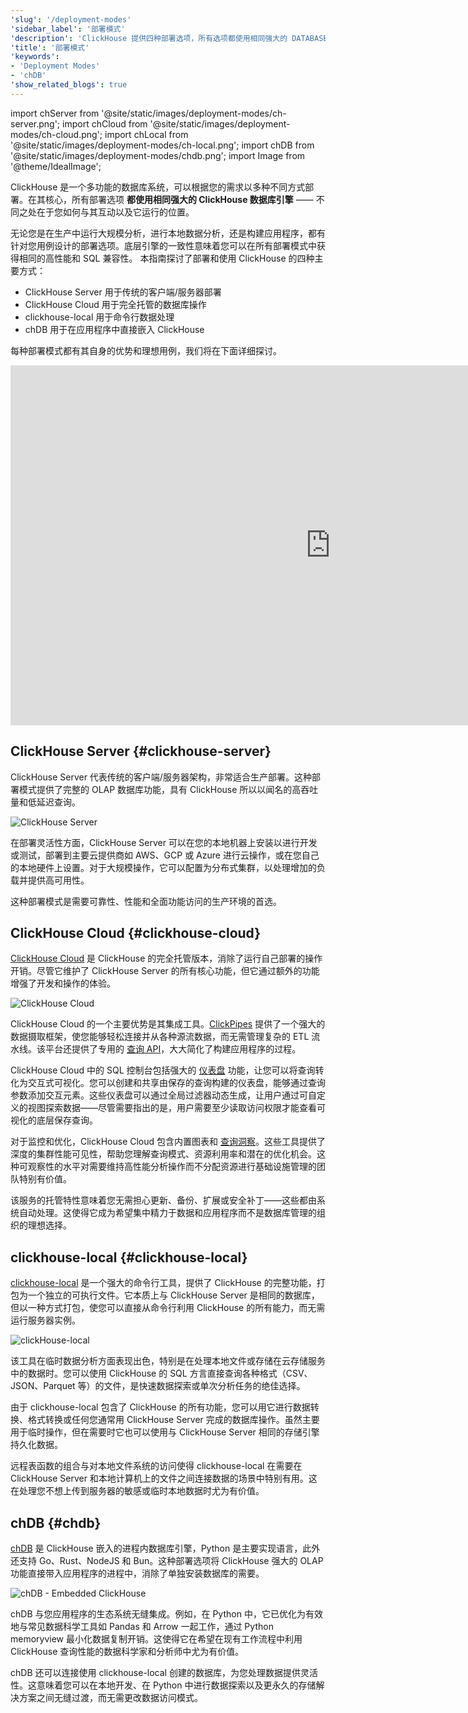 ```yaml
---
'slug': '/deployment-modes'
'sidebar_label': '部署模式'
'description': 'ClickHouse 提供四种部署选项，所有选项都使用相同强大的 DATABASE 引擎，只是为满足您的特定需求而以不同方式打包。'
'title': '部署模式'
'keywords':
- 'Deployment Modes'
- 'chDB'
'show_related_blogs': true
---
```


import chServer from '@site/static/images/deployment-modes/ch-server.png';
import chCloud from '@site/static/images/deployment-modes/ch-cloud.png';
import chLocal from '@site/static/images/deployment-modes/ch-local.png';
import chDB from '@site/static/images/deployment-modes/chdb.png';
import Image from '@theme/IdealImage';

ClickHouse 是一个多功能的数据库系统，可以根据您的需求以多种不同方式部署。在其核心，所有部署选项 **都使用相同强大的 ClickHouse 数据库引擎** —— 不同之处在于您如何与其互动以及它运行的位置。

无论您是在生产中运行大规模分析，进行本地数据分析，还是构建应用程序，都有针对您用例设计的部署选项。底层引擎的一致性意味着您可以在所有部署模式中获得相同的高性能和 SQL 兼容性。
本指南探讨了部署和使用 ClickHouse 的四种主要方式：

* ClickHouse Server 用于传统的客户端/服务器部署
* ClickHouse Cloud 用于完全托管的数据库操作
* clickhouse-local 用于命令行数据处理
* chDB 用于在应用程序中直接嵌入 ClickHouse

每种部署模式都有其自身的优势和理想用例，我们将在下面详细探讨。

<iframe width="1024" height="576" src="https://www.youtube.com/embed/EOXEW_-r10A?si=6IanDSJlRzN8f9Mo" title="YouTube 视频播放器" frameborder="0" allow="accelerometer; autoplay; clipboard-write; encrypted-media; gyroscope; picture-in-picture; web-share" referrerpolicy="strict-origin-when-cross-origin" allowfullscreen></iframe>

## ClickHouse Server {#clickhouse-server}

ClickHouse Server 代表传统的客户端/服务器架构，非常适合生产部署。这种部署模式提供了完整的 OLAP 数据库功能，具有 ClickHouse 所以以闻名的高吞吐量和低延迟查询。

<Image img={chServer} alt="ClickHouse Server" size="sm"/>

<br/>

在部署灵活性方面，ClickHouse Server 可以在您的本地机器上安装以进行开发或测试，部署到主要云提供商如 AWS、GCP 或 Azure 进行云操作，或在您自己的本地硬件上设置。对于大规模操作，它可以配置为分布式集群，以处理增加的负载并提供高可用性。

这种部署模式是需要可靠性、性能和全面功能访问的生产环境的首选。

## ClickHouse Cloud {#clickhouse-cloud}

[ClickHouse Cloud](/cloud/overview) 是 ClickHouse 的完全托管版本，消除了运行自己部署的操作开销。尽管它维护了 ClickHouse Server 的所有核心功能，但它通过额外的功能增强了开发和操作的体验。

<Image img={chCloud} alt="ClickHouse Cloud" size="sm"/>

ClickHouse Cloud 的一个主要优势是其集成工具。[ClickPipes](/cloud/get-started/cloud-quick-start#clickpipes) 提供了一个强大的数据摄取框架，使您能够轻松连接并从各种源流数据，而无需管理复杂的 ETL 流水线。该平台还提供了专用的 [查询 API](/cloud/get-started/query-endpoints)，大大简化了构建应用程序的过程。

ClickHouse Cloud 中的 SQL 控制台包括强大的 [仪表盘](/cloud/manage/dashboards) 功能，让您可以将查询转化为交互式可视化。您可以创建和共享由保存的查询构建的仪表盘，能够通过查询参数添加交互元素。这些仪表盘可以通过全局过滤器动态生成，让用户通过可自定义的视图探索数据——尽管需要指出的是，用户需要至少读取访问权限才能查看可视化的底层保存查询。

对于监控和优化，ClickHouse Cloud 包含内置图表和 [查询洞察](/cloud/get-started/query-insights)。这些工具提供了深度的集群性能可见性，帮助您理解查询模式、资源利用率和潜在的优化机会。这种可观察性的水平对需要维持高性能分析操作而不分配资源进行基础设施管理的团队特别有价值。

该服务的托管特性意味着您无需担心更新、备份、扩展或安全补丁——这些都由系统自动处理。这使得它成为希望集中精力于数据和应用程序而不是数据库管理的组织的理想选择。

## clickhouse-local {#clickhouse-local}

[clickhouse-local](/operations/utilities/clickhouse-local) 是一个强大的命令行工具，提供了 ClickHouse 的完整功能，打包为一个独立的可执行文件。它本质上与 ClickHouse Server 是相同的数据库，但以一种方式打包，使您可以直接从命令行利用 ClickHouse 的所有能力，而无需运行服务器实例。

<Image img={chLocal} alt="clickHouse-local" size="sm"/>

该工具在临时数据分析方面表现出色，特别是在处理本地文件或存储在云存储服务中的数据时。您可以使用 ClickHouse 的 SQL 方言直接查询各种格式（CSV、JSON、Parquet 等）的文件，是快速数据探索或单次分析任务的绝佳选择。

由于 clickhouse-local 包含了 ClickHouse 的所有功能，您可以用它进行数据转换、格式转换或任何您通常用 ClickHouse Server 完成的数据库操作。虽然主要用于临时操作，但在需要时它也可以使用与 ClickHouse Server 相同的存储引擎持久化数据。

远程表函数的组合与对本地文件系统的访问使得 clickhouse-local 在需要在 ClickHouse Server 和本地计算机上的文件之间连接数据的场景中特别有用。这在处理您不想上传到服务器的敏感或临时本地数据时尤为有价值。

## chDB {#chdb}

[chDB](/chdb) 是 ClickHouse 嵌入的进程内数据库引擎，Python 是主要实现语言，此外还支持 Go、Rust、NodeJS 和 Bun。这种部署选项将 ClickHouse 强大的 OLAP 功能直接带入应用程序的进程中，消除了单独安装数据库的需要。

<Image img={chDB} alt="chDB - Embedded ClickHouse" size="sm"/>

chDB 与您应用程序的生态系统无缝集成。例如，在 Python 中，它已优化为有效地与常见数据科学工具如 Pandas 和 Arrow 一起工作，通过 Python memoryview 最小化数据复制开销。这使得它在希望在现有工作流程中利用 ClickHouse 查询性能的数据科学家和分析师中尤为有价值。

chDB 还可以连接使用 clickhouse-local 创建的数据库，为您处理数据提供灵活性。这意味着您可以在本地开发、在 Python 中进行数据探索以及更永久的存储解决方案之间无缝过渡，而无需更改数据访问模式。
